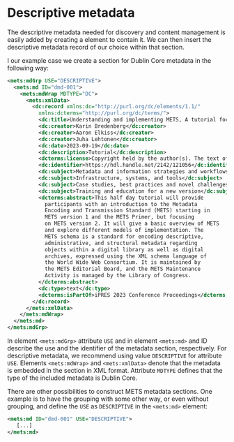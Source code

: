 # Descriptive metadata

The descriptive metadata needed for discovery and content management is easily added by creating a <md> element to contain it. We can then insert the descriptive metadata record of our choice within that section.

I our example case we create a section for Dublin Core metadata in the following way:

```xml
<mets:mdGrp USE="DESCRIPTIVE">
  <mets:md ID="dmd-001">
    <mets:mdWrap MDTYPE="DC">
      <mets:xmlData>
        <dc:record xmlns:dc="http://purl.org/dc/elements/1.1/"
          xmlns:dcterms="http://purl.org/dc/terms/">
          <dc:title>Understanding and implementing METS, A tutorial focused on METS 2</dc:title>
          <dc:creator>Karin Bredenberg</dc:creator>
          <dc:creator>Aaron Elkiss</dc:creator>
          <dc:creator>Juha Lehtonen</dc:creator>
          <dc:date>2023-09-19</dc:date>
          <dc:description>Tutorial</dc:description>
          <dcterms:license>Copyright held by the author(s). The text of this paper is published under a CC BY-SA license (https://creativecommons.org/licenses/by/4.0/).</dcterms:license>
          <dc:identifier>https://hdl.handle.net/2142/121056</dc:identifier>
          <dc:subject>Metadata and information strategies and workflows</dc:subject>
          <dc:subject>Infrastructure, systems, and tools</dc:subject>
          <dc:subject>Case studies, best practices and novel challenges</dc:subject>
          <dc:subject>Training and education for a new version</dc:subject>
          <dcterms:abstract>This half day tutorial will provide
            participants with an introduction to the Metadata
            Encoding and Transmission Standard (METS) starting in
            METS version 1 and the METS Primer, but focusing
            on METS version 2. It will give a basic overview of METS
            and explore different models of implementation. The
            METS schema is a standard for encoding descriptive,
            administrative, and structural metadata regarding
            objects within a digital library as well as digital
            archives, expressed using the XML schema language of
            the World Wide Web Consortium. It is maintained by
            the METS Editorial Board, and the METS Maintenance
            Activity is managed by the Library of Congress.
          </dcterms:abstract>
          <dc:type>text</dc:type>
          <dcterms:isPartOf>iPRES 2023 Conference Proceedings</dcterms:isPartOf>
        </dc:record>
      </mets:xmlData>
    </mets:mdWrap>
  </mets:md>
</mets:mdGrp>
```

In element `<mets:mdGrp>` attribute `USE` and in element `<mets:md>` and ID describe the use and the identifier of the metadata section, respectively. For descriptive metadata, we recommend using value `DESCRIPTIVE` for attribute `USE`. Elements `<mets:mdWrap>` and `<mets:xmlData>` denote that the metadata is embedded in the section in XML format. Attribute `MDTYPE` defines that the type of the included metadata is Dublin Core.

There are other possibilities to construct METS metadata sections. One example is to have the grouping with some other way, or even without grouping, and define the `USE` as `DESCRIPTIVE` in the `<mets:md>` element:

```xml
<mets:md ID="dmd-001" USE="DESCRIPTIVE">
   [...]
</mets:md>
```
